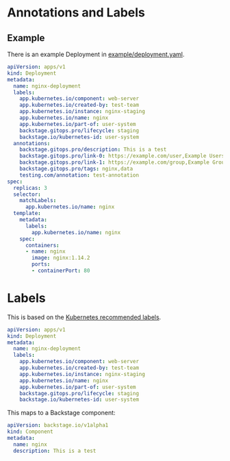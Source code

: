 # Annotations and Labels

## Example

There is an example Deployment in [example/deployment.yaml](../example/deployment.yaml).

```yaml
apiVersion: apps/v1
kind: Deployment
metadata:
  name: nginx-deployment
  labels:
    app.kubernetes.io/component: web-server
    app.kubernetes.io/created-by: test-team
    app.kubernetes.io/instance: nginx-staging
    app.kubernetes.io/name: nginx
    app.kubernetes.io/part-of: user-system
    backstage.gitops.pro/lifecycle: staging
    backstage.io/kubernetes-id: user-system
  annotations:
    backstage.gitops.pro/description: This is a test
    backstage.gitops.pro/link-0: https://example.com/user,Example Users,user
    backstage.gitops.pro/link-1: https://example.com/group,Example Groups,group
    backstage.gitops.pro/tags: nginx,data
    testing.com/annotation: test-annotation
spec:
  replicas: 3
  selector:
    matchLabels:
      app.kubernetes.io/name: nginx
  template:
    metadata:
      labels:
        app.kubernetes.io/name: nginx
    spec:
      containers:
      - name: nginx
        image: nginx:1.14.2
        ports:
        - containerPort: 80
```

# Labels

This is based on the [Kubernetes recommended labels](https://kubernetes.io/docs/concepts/overview/working-with-objects/common-labels/).

```yaml
apiVersion: apps/v1
kind: Deployment
metadata:
  name: nginx-deployment
  labels:
    app.kubernetes.io/component: web-server
    app.kubernetes.io/created-by: test-team
    app.kubernetes.io/instance: nginx-staging
    app.kubernetes.io/name: nginx
    app.kubernetes.io/part-of: user-system
    backstage.gitops.pro/lifecycle: staging
    backstage.io/kubernetes-id: user-system
```

This maps to a Backstage component:

```yaml
apiVersion: backstage.io/v1alpha1
kind: Component
metadata:
  name: nginx
  description: This is a test
```

